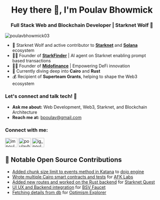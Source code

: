 <h1 align="center">Hey there 👋, I'm Poulav Bhowmick</h1>
<h3 align="center">Full Stack Web and Blockchain Developer | Starknet Wolf 🐺</h3>
<p align="left"> <img src="https://komarev.com/ghpvc/?username=poulavbhowmick03&label=Profile%20views&color=0e75b6&style=flat" alt="poulavbhowmick03" /> </p>

- 🐺 Starknet Wolf and active contributor to **[Starknet](https://starknet.io)** and **[Solana](https://solana.com)** ecosystem
- 🧑‍💻 Founder of **[StarkFinder](https://stark-finder.vercel.app)** | AI agent on Starknet enabling prompt based transactions
- 🧑‍💻 Founder of **[Midofinance](https://midofinance.com)** | Empowering DeFi innovation
- 🌱 Currently diving deep into **Cairo** and **Rust**
- 💰 Recipient of **Superteam Grants**, helping to shape the Web3 ecosystem

### Let's connect and talk tech! 💬
- **Ask me about:** Web Development, Web3, Starknet, and Blockchain Architecture
- **Reach me at:** bpoulav@gmail.com

<h3 align="left">Connect with me:</h3>
<p align="left">
<a href="https://twitter.com/impoulav" target="blank"><img align="center" src="https://raw.githubusercontent.com/rahuldkjain/github-profile-readme-generator/master/src/images/icons/Social/twitter.svg" alt="impoulav" height="30" width="40" /></a>
<a href="https://linkedin.com/in/poulavb" target="blank"><img align="center" src="https://raw.githubusercontent.com/rahuldkjain/github-profile-readme-generator/master/src/images/icons/Social/linked-in-alt.svg" alt="poulavb" height="30" width="40" /></a>
<a href="https://instagram.com/ig_poulav" target="blank"><img align="center" src="https://raw.githubusercontent.com/rahuldkjain/github-profile-readme-generator/master/src/images/icons/Social/instagram.svg" alt="ig_poulav" height="30" width="40" /></a>
</p>

## 🌟 Notable Open Source Contributions

-  [Added chunk size limit to events method in Katana](https://github.com/starknet-io/starknet/pull/123) to [dojo engine](https://github.com/dojoengine/dojo)
-  [Wrote multiple Cairo smart contracts and tests](https://github.com/AFK-AlignedFamKernel/afk_monorepo/pulls?q=is%3Apr+author%3APoulavBhowmick03+is%3Aclosed) for [AFK Labs](https://github.com/AFK-AlignedFamKernel/afk_monorepo)
-  [Added new routes and worked on the Rust backend](https://github.com/lfglabs-dev/api.starknet.quest/pulls?q=is%3Apr+is%3Aclosed+author%3APoulavBhowmick03) for [Starknet Quest](https://github.com/lfglabs-dev/api.starknet.quest)
-  [UI UX and Backend integration](https://github.com/bitcoin-sv/bsv-faucet/pulls?q=is%3Apr+author%3APoulavBhowmick03+is%3Aclosed) for [BSV Faucet](https://github.com/bitcoin-sv/bsv-faucet/)
-  [Fetching details from db](https://github.com/walnuthq/op-scan/pull/58) for [Optimism Explorer](https://github.com/walnuthq/op-scan/)
</details>
